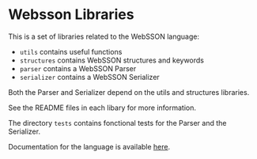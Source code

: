# Websson Libraries

This is a set of libraries related to the WebSSON language:

 -	`utils` contains useful functions
 -	`structures` contains WebSSON structures and keywords
 -	`parser` contains a WebSSON Parser
 -	`serializer` contains a WebSSON Serializer

Both the Parser and Serializer depend on the
utils and structures libraries.

See the README files in each libary for more information.

The directory `tests` contains fonctional tests for the Parser and the
Serializer.

Documentation for the language is available [here](https://pat-laugh.ca/websson-doc/).
